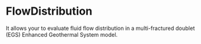 # FlowDistribution
It allows your to evaluate fluid flow distribution in a multi-fractured doublet (EGS) Enhanced Geothermal System model.
